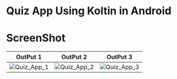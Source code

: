 # Quiz App Using Koltin in Android
# ScreenShot

| OutPut 1      | OutPut 2      | OutPut 3      |
|------------|-------------|-------------|
|![Quiz_App_1](https://user-images.githubusercontent.com/83568913/224390247-aff9b3a5-e045-4559-8cf5-2c8554d09a4f.jpeg)|![Quiz_App_2](https://user-images.githubusercontent.com/83568913/224390340-dd8d5736-dc99-480d-b230-353494cb0a16.jpeg)|![Quiz_App_3](https://user-images.githubusercontent.com/83568913/224390377-5eb801eb-b70c-4106-9c63-f22c77f88a90.jpeg)
